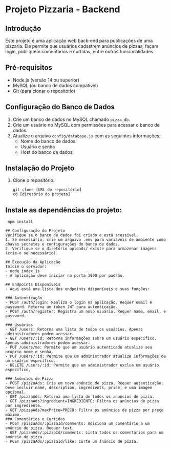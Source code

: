 # Projeto Pizzaria - Backend

## Introdução
Este projeto é uma aplicação web back-end para publicações de uma pizzaria. Ele permite que usuários cadastrem anúncios de pizzas, façam login, publiquem comentários e curtidas, entre outras funcionalidades.

## Pré-requisitos
- Node.js (versão 14 ou superior)
- MySQL (ou banco de dados compatível)
- Git (para clonar o repositório)

## Configuração do Banco de Dados
1. Crie um banco de dados no MySQL chamado `pizza_db`.
2. Crie um usuário no MySQL com permissões para acessar o banco de dados.
3. Atualize o arquivo `config/database.js` com as seguintes informações:
   - Nome do banco de dados
   - Usuário e senha
   - Host do banco de dados

## Instalação do Projeto
1. Clone o repositório:
   ```shell
   git clone [URL do repositório]
   cd [diretório do projeto]

## Instale as dependências do projeto:
```shell
 npm install

## Configuração do Projeto
Verifique se o banco de dados foi criado e está acessível.
1. Se necessário, crie um arquivo .env para variáveis de ambiente como chaves secretas e configurações do banco de dados.
2. Verifique se o diretório uploads/ existe para armazenar imagens (crie-o se necessário).

## Execução da Aplicação
Inicie o servidor:
- node index.js
- A aplicação deve iniciar na porta 3000 por padrão.

## Endpoints Disponíveis
- Aqui está uma lista dos endpoints disponíveis e suas funções:

### Autenticação
- POST /auth/login: Realiza o login na aplicação. Requer email e password. Retorna um token JWT para autenticação.
- POST /auth/register: Registra um novo usuário. Requer name, email, e password.
  
### Usuários
- GET /users: Retorna uma lista de todos os usuários. Apenas administradores podem acessar.
- GET /users/:id: Retorna informações sobre um usuário específico. Apenas administradores podem acessar.
- PUT /users/me: Permite que um usuário autenticado atualize seu próprio nome e senha.
- PUT /users/:id: Permite que um administrador atualize informações de um usuário específico.
- DELETE /users/:id: Permite que um administrador exclua um usuário específico.
  
### Anúncios de Pizza
- POST /pizzaAds: Cria um novo anúncio de pizza. Requer autenticação. Deve incluir name, description, ingredients, price, e uma imagem opcional.
- GET /pizzaAds: Retorna uma lista de todos os anúncios de pizza.
- GET /pizzaAds?ingredient=INGREDIENTE: Filtra os anúncios de pizza por ingrediente.
- GET /pizzaAds?maxPrice=PRECO: Filtra os anúncios de pizza por preço máximo.
### Comentários e Curtidas
- POST /pizzaAds/:pizzaId/comments: Adiciona um comentário a um anúncio de pizza. Requer text.
- GET /pizzaAds/:pizzaId/comments: Lista todos os comentários para um anúncio de pizza.
- POST /pizzaAds/:pizzaId/like: Curte um anúncio de pizza.
